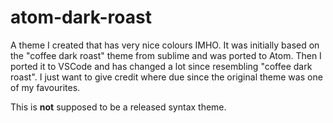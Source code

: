 # atom-dark-roast
A theme I created that has very nice colours IMHO. It was initially based on the "coffee dark roast" theme from sublime and was ported to Atom. Then I ported it to VSCode and has changed a lot since resembling "coffee dark roast". I just want to give credit where due since the original theme was one of my favourites.

This is **not** supposed to be a released syntax theme.
